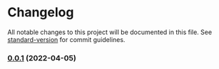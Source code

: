 # Changelog

All notable changes to this project will be documented in this file. See [standard-version](https://github.com/conventional-changelog/standard-version) for commit guidelines.

### [0.0.1](https://github.com/Operaismo/changelog-generator-demo/compare/v0.0.0...v0.0.1) (2022-04-05)
